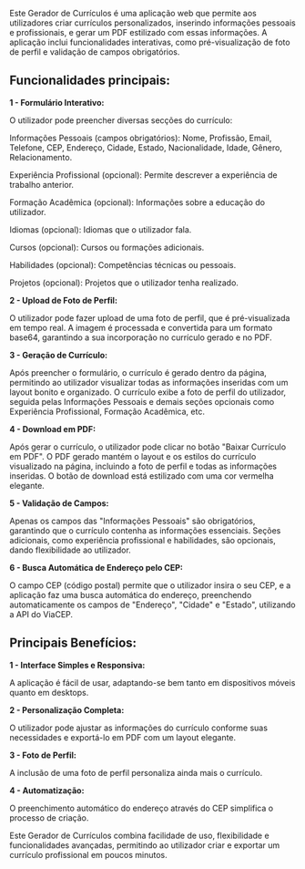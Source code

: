 
Este Gerador de Currículos é uma aplicação web que permite aos utilizadores criar currículos personalizados, inserindo informações pessoais e profissionais, e gerar um PDF estilizado com essas informações. A aplicação inclui funcionalidades interativas, como pré-visualização de foto de perfil e validação de campos obrigatórios.

## Funcionalidades principais: ##

**1 - Formulário Interativo:**

O utilizador pode preencher diversas secções do currículo:

Informações Pessoais (campos obrigatórios): Nome, Profissão, Email, Telefone, CEP, Endereço, Cidade, Estado, Nacionalidade, Idade, Gênero, Relacionamento.

Experiência Profissional (opcional): Permite descrever a experiência de trabalho anterior.

Formação Acadêmica (opcional): Informações sobre a educação do utilizador.

Idiomas (opcional): Idiomas que o utilizador fala.

Cursos (opcional): Cursos ou formações adicionais.

Habilidades (opcional): Competências técnicas ou pessoais.

Projetos (opcional): Projetos que o utilizador tenha realizado.

**2 - Upload de Foto de Perfil:**

O utilizador pode fazer upload de uma foto de perfil, que é pré-visualizada em tempo real. A imagem é processada e convertida para um formato base64, garantindo a sua incorporação no currículo gerado e no PDF.

**3 - Geração de Currículo:**

Após preencher o formulário, o currículo é gerado dentro da página, permitindo ao utilizador visualizar todas as informações inseridas com um layout bonito e organizado. O currículo exibe a foto de perfil do utilizador, seguida pelas Informações Pessoais e demais seções opcionais como Experiência Profissional, Formação Acadêmica, etc.

**4 - Download em PDF:**

Após gerar o currículo, o utilizador pode clicar no botão "Baixar Currículo em PDF". O PDF gerado mantém o layout e os estilos do currículo visualizado na página, incluindo a foto de perfil e todas as informações inseridas. O botão de download está estilizado com uma cor vermelha elegante.

**5 - Validação de Campos:**

Apenas os campos das "Informações Pessoais" são obrigatórios, garantindo que o currículo contenha as informações essenciais. Seções adicionais, como experiência profissional e habilidades, são opcionais, dando flexibilidade ao utilizador.

**6 - Busca Automática de Endereço pelo CEP:**

O campo CEP (código postal) permite que o utilizador insira o seu CEP, e a aplicação faz uma busca automática do endereço, preenchendo automaticamente os campos de "Endereço", "Cidade" e "Estado", utilizando a API do ViaCEP.

## Principais Benefícios: ##

**1 - Interface Simples e Responsiva:**

A aplicação é fácil de usar, adaptando-se bem tanto em dispositivos móveis quanto em desktops.

**2 - Personalização Completa:**

O utilizador pode ajustar as informações do currículo conforme suas necessidades e exportá-lo em PDF com um layout elegante.

**3 - Foto de Perfil:**

A inclusão de uma foto de perfil personaliza ainda mais o currículo.

**4 - Automatização:**

O preenchimento automático do endereço através do CEP simplifica o processo de criação.

Este Gerador de Currículos combina facilidade de uso, flexibilidade e funcionalidades avançadas, permitindo ao utilizador criar e exportar um currículo profissional em poucos minutos.
